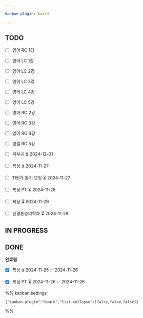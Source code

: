 ```yaml
---

kanban-plugin: board

---
```


## TODO

- [ ] 영어 RC 1강
- [ ] 영어 LC 1강
- [ ] 영어 LC 2강
- [ ] 영어 LC 3강
- [ ] 영어 LC 4강
- [ ] 영어 LC 5강
- [ ] 영어 RC 2강
- [ ] 영어 RC 3강
- [ ] 영어 RC 4강
- [ ] 영얼 RC 5강
- [ ] 피부과 ⏳ 2024-12-01
- [ ] 복싱 ⏳ 2024-11-27
- [ ] 11번가 동기 모임 ⏳ 2024-11-27
- [ ] 복싱 PT ⏳ 2024-11-28
- [ ] 복싱 ⏳ 2024-11-29
- [ ] 신경통증의학과 ⏳ 2024-11-28


## IN PROGRESS



## DONE

**완료됨**
- [x] 복싱 ⏳ 2024-11-25 ✅ 2024-11-26
- [x] 복싱 PT ⏳ 2024-11-26 ✅ 2024-11-26




%% kanban:settings
```
{"kanban-plugin":"board","list-collapse":[false,false,false]}
```
%%